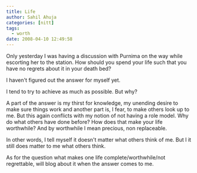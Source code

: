 ```yaml
---
title: Life
author: Sahil Ahuja
categories: [nitt]
tags:
  - worth
date: 2008-04-10 12:49:58
---
```


Only yesterday I was having a discussion with Purnima on the way while escorting her to the station. How should you spend your life such that you have no regrets about it in your death bed?

I haven't figured out the answer for myself yet.

I tend to try to achieve as much as possible. But why?

A part of the answer is my thirst for knowledge, my unending desire to make sure things work and another part is, I fear, to make others look up to me. But this again conflicts with my notion of not having a role model. Why do what others have done before? How does that make your life worthwhile? And by worthwhile I mean precious, non replaceable.

In other words, I tell myself it doesn't matter what others think of me. But I it still does matter to me what others think.

As for the question what makes one life complete/worthwhile/not regrettable, will blog about it when the answer comes to me.